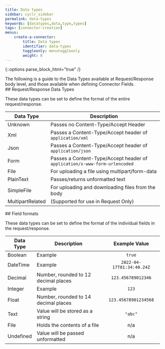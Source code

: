 ```yaml
---
title: Data types
sidebar: cyclr_sidebar
permalink: data-types
keywords: [datatypes,data,type,types]
tags: [connector-creation]
menus:
    create-a-connector:
        title: Data types
        identifier: data-types
        toggleonly: menutoggleonly
        weight: 8
---
```

{::options parse_block_html="true" /}
<section class="card">
The following is a guide to the Data Types available at Request/Response body level, and those available when defining Connector Fields.


</section>
<section class="card">
## Request/Response Data Types

These data types can be set to define the format of the entire request/response.

| Data Type | Description |
|---|---|
|Unknown|Passes no Content-Type/Accept Header|
|Xml|Passes a Content-Type/Accept header of `application/xml`|
|Json|Passes a Content-Type/Accept header of `application/json`|
|Form|Passes a Content-Type/Accept header of `application/x-www-form-urlencoded`|
|File|For uploading a file using multipart/form-data|
|PlainText|Passes/returns unformatted text|
|SimpleFile|For uploading and downloading files from the body|
|MultipartRelated|(Supported for use in Request Only)|


</section>
<section class="card">
## Field formats

These data types can be set to define the format of the individual fields in the request/response.

<table>
  <thead>
    <tr>
      <th>Data Type</th>
      <th>Description</th>
      <th align="center">Example Value</th>
    </tr>
  </thead>
  <tbody>
    <tr>
      <td>Boolean</td>
      <td>Example</td>
      <td align="center"><code>true</code></td>
    </tr>
    <tr>
      <td>DateTime</td>
      <td>Example</td>
      <td align="center"><code>2022-04-17T01:34:40.24Z</code></td>
    </tr>
    <tr>
      <td>Decimal</td>
      <td>Number, rounded to 12 decimal places</td>
      <td align="center"><code>123.456789012346</code></td>
    </tr>
    <tr>
      <td>Integer</td>
      <td>Example</td>
      <td align="center"><code>123</code></td>
    </tr>
    <tr>
      <td>Float</td>
      <td>Number, rounded to 14 decimal places</td>
      <td align="center"><code>123.45678901234568</code></td>
    </tr>
    <tr>
      <td>Text</td>
      <td>Value will be stored as a string</td>
      <td align="center"><code>"abc"</code></td>
    </tr>
    <tr>
      <td>File</td>
      <td>Holds the contents of a file</td>
      <td align="center">n/a</td>
    </tr>
    <tr>
      <td>Undefined</td>
      <td>Value will be passed unformatted</td>
      <td align="center">n/a</td>
    </tr>
  </tbody>
</table>

</section>

